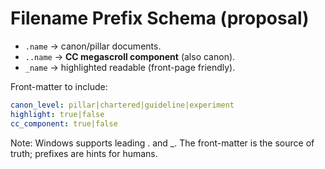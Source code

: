 # Filename Prefix Schema (proposal)
- `.name` → canon/pillar documents.
- `..name` → **CC megascroll component** (also canon).
- `_name` → highlighted readable (front-page friendly).

Front-matter to include:
```yaml
canon_level: pillar|chartered|guideline|experiment
highlight: true|false
cc_component: true|false
```
Note: Windows supports leading . and _. The front-matter is the source of truth; prefixes are hints for humans.
